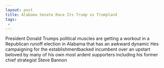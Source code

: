 ```yaml
---
layout: post
title: Alabama Senate Race Its Trump vs Trumpland
tags:
 -
---
```

President Donald Trumps political muscles are getting a workout in a Republican runoff election in Alabama that has an awkward dynamic Hes campaigning for the establishmentbacked incumbent over an upstart beloved by many of his own most ardent supporters including his former chief strategist Steve Bannon
